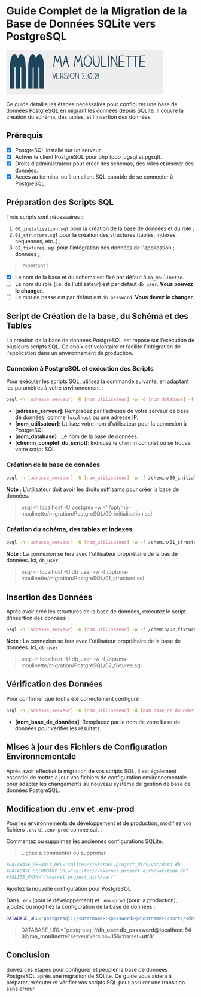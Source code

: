 # Guide Complet de la Migration de la Base de Données SQLite vers PostgreSQL

![Ma-Moulinette](/documentation/ressources/home-000.jpg)

Ce guide détaille les étapes nécessaires pour configurer une base de données PostgreSQL en migrant les données depuis SQLite. Il couvre la création du schéma, des tables, et l'insertion des données.

## Prérequis

- [x] PostgreSQL installé sur un serveur.
- [x] Activer le client PostgreSQL pour php (pdo_pgsql et pgsql).
- [x] Droits d'administrateur pour créer des schémas, des rôles et insérer des données.
- [x] Accès au terminal ou à un client SQL capable de se connecter à PostgreSQL.

## Préparation des Scripts SQL

Trois scripts sont nécessaires :

1. `00_initalisation.sql` pour la création de la base de données et du role ;
2. `01_structure.sql` pour la création des structures (tables, indexes, sequences, etc..) ;
3. `02_fixtures.sql` pour l'intégration des données de l'application ;
données ;

> Important !

- [x] Le nom de la base et du schema est fixé par défaut à `ma_moulinette`.
- [ ] Le nom du role (i.e. de l'utilisateur) est par défaut `db_user`. **Vous pouvez le changer**.
- [ ] Le mot de passe est par défaut est `db_password`. **Vous devez le changer**.

## Script de Création de la base, du Schéma et des Tables

La création de la base de données PostgreSQL est repose sur l’exécution de plusieurs scripts SQL. Ce choix est volontaire et facilite l'intégration de l'application dans un environnement de production.

### Connexion à PostgreSQL et exécution des Scripts

Pour exécuter les scripts SQL, utilisez la commande suivante, en adaptant les paramètres à votre environnement :

```bash
psql -h [adresse_serveur] -U [nom_utilisateur] -w -d [nom_database] -f [chemin_complet_du_script]
```

- **[adresse_serveur]**: Remplacez par l'adresse de votre serveur de base de données, comme `localhost` ou une adresse IP.
- **[nom_utilisateur]**: Utilisez votre nom d'utilisateur pour la connexion à PostgreSQL.
- **[nom_database]** : Le nom de la base de données.
- **[chemin_complet_du_script]**: Indiquez le chemin complet où se trouve votre script SQL.

### Création de la base de données

```bash
psql -h [adresse_serveur] -U [nom_utilisateur] -w -f /chemin/00_initialisation.sql
```

**Note** : L’utilisateur doit avoir les droits suffisants pour créer la base de données.

> psql -h localhost -U postgres -w -f /opt/ma-moulinette/migration/PostgreSQL/00_initialisation.sql

### Création du schéma, des tables et indexes

```bash
psql -h [adresse_serveur] -U [nom_utilisateur] -w -f /chemin/01_structure.sql
```

**Note** : La connexion se fera avec l'utilisateur propriétaire de la bas de données. Ici, `db_user`.

> psql -h localhost -U db_user -w -f /opt/ma-moulinette/migration/PostgreSQL/01_structure.sql

## Insertion des Données

Après avoir créé les structures de la base de données, exécutez le script d'insertion des données :

```bash
psql -h [adresse_serveur] -U [nom_utilisateur] -w -f /chemin/02_fixtures.sql
```

**Note** : La connexion se fera avec l'utilisateur propriétaire de la base de données. Ici, `db_user`.

> psql -h localhost -U db_user -w -f /opt/ma-moulinette/migration/PostgreSQL/02_fixtures.sql

## Vérification des Données

Pour confirmer que tout a été correctement configuré :

```bash
psql -h [adresse_serveur] -U [nom_utilisateur] -d [nom_base_de_données] -c "SELECT * FROM nom_base_de_données.ma_moulinette;"
```

- **[nom_base_de_données]**: Remplacez par le nom de votre base de données pour vérifier les résultats.

## Mises à jour des Fichiers de Configuration Environnementale

Après avoir effectué la migration de vos scripts SQL, il est également essentiel de mettre à jour vos fichiers de configuration environnementale pour adapter les changements au nouveau système de gestion de base de données PostgreSQL.

## Modification du .env et .env-prod

Pour les environnements de développement et de production, modifiez vos fichiers `.env` et `.env-prod` comme suit :

Commentez ou supprimez les anciennes configurations SQLite.

> Lignes à commenter ou supprimer

```bash
#DATABASE_DEFAULT_URL="sqlite:///%kernel.project_dir%/var/data.db"
#DATABASE_SECONDARY_URL="sqlite:///%kernel.project_dir%/var/temp.db"
#SQLITE_PATH="/%kernel.project_dir%/var/"
```

Ajoutez la nouvelle configuration pour PostgreSQL

Dans `.env` (pour le développement) et `.env-prod` (pour la production), ajoutez ou modifiez la configuration de la base de données :

```bash
DATABASE_URL="postgresql://<username>:<password>@<hostname>:<port>/<database>?serverVersion=<server_version>&charset=utf8"
```

> DATABASE_URL="postgresql://**db_user**:**db_password@localhost**:**5432**/**ma_moulinette**?serveurVersion=**15**&charset=**utf8**"

## Conclusion

Suivez ces étapes pour configurer et peupler la base de données PostgreSQL après une migration de SQLite. Ce guide vous aidera à préparer, exécuter et vérifier vos scripts SQL pour assurer une transition sans erreur.
